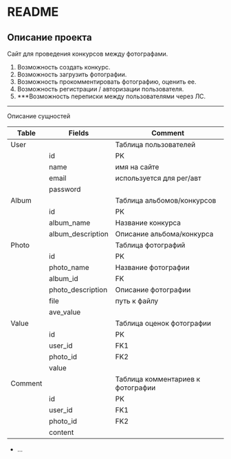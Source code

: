# README

## Описание проекта
Сайт для проведения конкурсов между фотографами.

1. Возможность создать конкурс.
2. Возможность загрузить фотографии.
3. Возможность прокомментировать фотографию, оценить ее.
4. Возможность регистрации / авторизации пользователя.
5. ***Возможность переписки между пользователями через ЛС.

***
Описание сущностей

| Table   | Fields            | Comment                           |
|---------|-------------------|-----------------------------------|
| User    |                   | Таблица пользователей             |
|         | id                | PK                                |
|         | name              | имя на сайте                      |
|         | email             | используется для рег/авт          |
|         | password          |                                   |
| Album   |                   | Таблица альбомов/конкурсов        |
|         | id                | PK                                |
|         | album_name        | Название конкурса                 |
|         | album_description | Описание альбома/конкурса         |
| Photo   |                   | Таблица фотографий                |
|         | id                | PK                                |
|         | photo_name        | Название фотографии               |
|         | album_id          | FK                                |
|         | photo_description | Описание фотографии               |
|         | file              | путь к файлу                      |
|         | ave_value         |                                   |
| Value   |                   | Таблица оценок фотографии         |
|         | id                | PK                                |
|         | user_id           | FK1                               |
|         | photo_id          | FK2                               |
|         | value             |                                   |
| Comment |                   | Таблица комментариев к фотографии |
|         | id                | PK                                |
|         | user_id           | FK1                               |
|         | photo_id          | FK2                               |
|         | content           |                                   |

* ...
